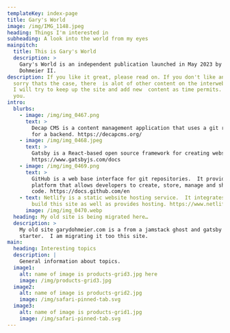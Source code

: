 ```yaml
---
templateKey: index-page
title: Gary's World
image: /img/IMG_1148.jpeg
heading: Things I'm interested in
subheading: A look into the world from my eyes
mainpitch:
  title: This is Gary's World
  description: >
    Gary's World is an independent publication launched in May 2023 by Gary
    Dohmeier II. 
description: If you like it great, please read on. If you don't like and I'm
  sorry thats the case, there  is alot of other content on the interwebs to try.
  I will try to keep up the site and add new  content as time permits. Thank
  you.
intro:
  blurbs:
    - image: /img/img_0467.png
      text: >
        Decap CMS is a content management application that uses a git repository
        for a backend. https://decapcms.org/
    - image: /img/img_0468.jpeg
      text: >
        Gatsby is a React-based open source framework for creating websites.
        https://www.gatsbyjs.com/docs
    - image: /img/img_0469.png
      text: >
        GitHub is a web base interface for git repositories.  It provides a
        platform that allows developers to create, store, manage and share their
        code. https://docs.github.com/en
    - text: Netlify is a static website hosting service.  It integrates with GitHub to
        build this site as well as provides hosting. https://www.netlify.com/
      image: /img/img_0470.webp
  heading: My old site is being migrated here…
  description: >
    My old site garydohmeier.com is a from a jamstack ghost and gatsby
    starter.  I am migrating it too this site.
main:
  heading: Interesting topics
  description: |
    General information about topics.
  image1:
    alt: name of image is products-grid3.jpg here
    image: /img/products-grid3.jpg
  image2:
    alt: name of image is products-grid2.jpg
    image: /img/safari-pinned-tab.svg
  image3:
    alt: name of image is products-grid1.jpg
    image: /img/safari-pinned-tab.svg
---
```

